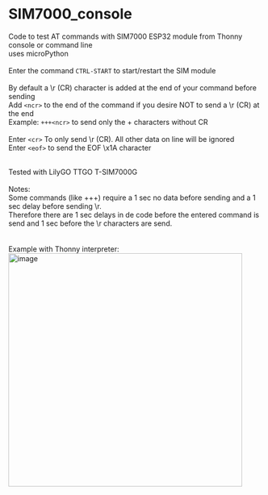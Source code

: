 # SIM7000_console
Code to test AT commands with SIM7000 ESP32 module from Thonny console or command line<br>
uses microPython<br><br>
Enter the command ```CTRL-START``` to start/restart the SIM module<br><br>
By default a \r (CR) character is added at the end of your command before sending<br>
Add ```<ncr>``` to the end of the command if you desire NOT to send a \r (CR) at the end<br>
Example: ```+++<ncr>``` to send only the + characters without CR<br><br>
Enter ```<cr>``` To only send \r (CR). All other data on line will be ignored<br>
Enter ```<eof>``` to send the EOF \x1A character<br><br>


Tested with LilyGO TTGO T-SIM7000G<br><br>
Notes:<br>
Some commands (like +++) require a 1 sec no data before sending and a 1 sec delay before sending \r.<br>
Therefore there are 1 sec delays in de code before the entered command is send and 1 sec before the \r characters are send.<br><br><br>
Example with Thonny interpreter:<br>
<img width="463" alt="image" src="https://user-images.githubusercontent.com/397362/169649602-2372fc02-bff8-43f7-97c0-bc85e575f124.png">

